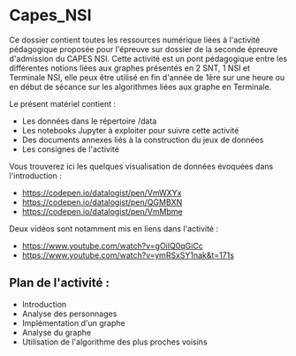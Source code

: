 # Capes_NSI

Ce dossier contient toutes les ressources numérique liées à l'activité pédagogique proposée pour l'épreuve sur dossier de la seconde épreuve d'admission du CAPES NSI.
Cette activité est un pont pédagogique entre les différentes notions liées aux graphes présentés en 2 SNT, 1 NSI et Terminale NSI, elle peux être utilisé en fin d'année de 1ère sur une heure ou en début de sécance sur les algorithmes liées aux graphe en Terminale.

Le présent matériel contient :
- Les données dans le répertoire /data
- Les notebooks Jupyter à exploiter pour suivre cette activité
- Des documents annexes liés à la construction du jeux de données
- Les consignes de l'activité

Vous trouverez ici les quelques visualisation de données évoquées dans l'introduction :
- https://codepen.io/datalogist/pen/VmWXYx
- https://codepen.io/datalogist/pen/QGMBXN
- https://codepen.io/datalogist/pen/VmMbme

Deux vidéos sont notamment mis en liens dans l'activité :
- https://www.youtube.com/watch?v=gOiIQ0qGiCc
- https://www.youtube.com/watch?v=ymRSxSY1nak&t=171s

## Plan de l'activité :
* Introduction
* Analyse des personnages 
* Implémentation d'un graphe
* Analyse du graphe
* Utilisation de l'algorithme des plus proches voisins
